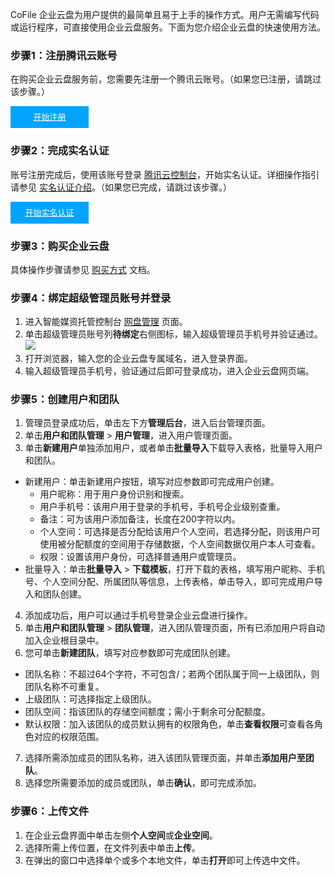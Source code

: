 CoFile 企业云盘为用户提供的最简单且易于上手的操作方式。用户无需编写代码或运行程序，可直接使用企业云盘服务。下面为您介绍企业云盘的快速使用方法。

### 步骤1：注册腾讯云账号

在购买企业云盘服务前，您需要先注册一个腾讯云账号。（如果您已注册，请跳过该步骤。）

<div style="background-color:#00A4FF; width: 125px; height: 35px; line-height:35px; text-align:center;"><a href="https://cloud.tencent.com/register?s_url=https%3A%2F%2Fcloud.tencent.com%2F" target="_blank"  style="color: white; font-size:13px;">开始注册</a></div>

### 步骤2：完成实名认证

账号注册完成后，使用该账号登录 [腾讯云控制台](https://console.cloud.tencent.com/)，开始实名认证。详细操作指引请参见 [实名认证介绍](https://cloud.tencent.com/document/product/378/3629)。（如果您已完成，请跳过该步骤。）

<div style="background-color:#00A4FF; width: 125px; height: 35px; line-height:35px; text-align:center;"><a href="https://console.cloud.tencent.com/developer" target="_blank"  style="color: white; font-size:13px;"  hotrep="document.guide.3128.btn2">开始实名认证</a></div>


### 步骤3：购买企业云盘

具体操作步骤请参见 [购买方式](https://cloud.tencent.com/document/product/1339/68343) 文档。


### 步骤4：绑定超级管理员账号并登录

1. 进入智能媒资托管控制台 [网盘管理](https://console.cloud.tencent.com/smh/official-list) 页面。
2. 单击超级管理员账号列**待绑定**右侧图标，输入超级管理员手机号并验证通过。
![](https://qcloudimg.tencent-cloud.cn/raw/0a2cfb59a49f2b1e0017ad0966ab0386.png)
4. 打开浏览器，输入您的企业云盘专属域名，进入登录界面。
5. 输入超级管理员手机号，验证通过后即可登录成功，进入企业云盘网页端。

### 步骤5：创建用户和团队

1. 管理员登录成功后，单击左下方**管理后台**，进入后台管理页面。
2. 单击**用户和团队管理** > **用户管理**，进入用户管理页面。
3. 单击**新建用户**单独添加用户，或者单击**批量导入**下载导入表格，批量导入用户和团队。
 - 新建用户：单击新建用户按钮，填写对应参数即可完成用户创建。
     -  用户昵称：用于用户身份识别和搜索。
     -  用户手机号：该用户用于登录的手机号，手机号企业级别查重。
     -  备注：可为该用户添加备注，长度在200字符以内。
     -  个人空间：可选择是否分配给该用户个人空间，若选择分配，则该用户可使用被分配额度的空间用于存储数据，个人空间数据仅用户本人可查看。
     -  权限：设置该用户身份，可选择普通用户或管理员。
 - 批量导入：单击**批量导入** > **下载模板**，打开下载的表格，填写用户昵称、手机号、个人空间分配、所属团队等信息，上传表格，单击导入，即可完成用户导入和团队创建。
4. 添加成功后，用户可以通过手机号登录企业云盘进行操作。
5. 单击**用户和团队管理** > **团队管理**，进入团队管理页面，所有已添加用户将自动加入企业根目录中。
6. 您可单击**新建团队**，填写对应参数即可完成团队创建。
 - 团队名称：不超过64个字符，不可包含/；若两个团队属于同一上级团队，则团队名称不可重复。
 - 上级团队：可选择指定上级团队。
 - 团队空间：指该团队的存储空间额度；需小于剩余可分配额度。
 - 默认权限：加入该团队的成员默认拥有的权限角色，单击**查看权限**可查看各角色对应的权限范围。
7. 选择所需添加成员的团队名称，进入该团队管理页面，并单击**添加用户至团队**。
8. 选择您所需要添加的成员或团队，单击**确认**，即可完成添加。

### 步骤6：上传文件

1. 在企业云盘界面中单击左侧**个人空间**或**企业空间**。
2. 选择所需上传位置，在文件列表中单击**上传**。
3. 在弹出的窗口中选择单个或多个本地文件，单击**打开**即可上传选中文件。
